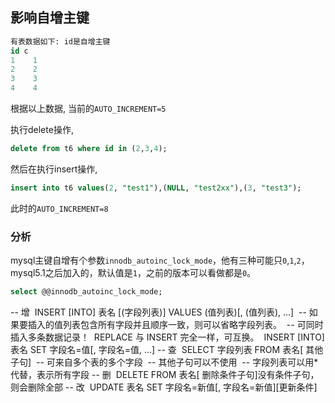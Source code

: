 ## 影响自增主键

```sql
有表数据如下: id是自增主键
id c
1	 1
2	 2
3	 3
4	 4
```

根据以上数据, 当前的`AUTO_INCREMENT=5`

执行delete操作,

```sql
delete from t6 where id in (2,3,4);
```

然后在执行insert操作,

```sql
insert into t6 values(2, "test1"),(NULL, "test2xx"),(3, "test3");
```

此时的`AUTO_INCREMENT=8`



### 分析

mysql主键自增有个参数`innodb_autoinc_lock_mode`，他有三种可能只`0`,`1`,`2`，mysql5.1之后加入的，默认值是`1`，之前的版本可以看做都是`0`。

```sql
select @@innodb_autoinc_lock_mode;
```







-- 增
​    INSERT [INTO] 表名 [(字段列表)] VALUES (值列表)[, (值列表), ...]
​        -- 如果要插入的值列表包含所有字段并且顺序一致，则可以省略字段列表。
​        -- 可同时插入多条数据记录！
​        REPLACE 与 INSERT 完全一样，可互换。
​    INSERT [INTO] 表名 SET 字段名=值[, 字段名=值, ...]
-- 查
​    SELECT 字段列表 FROM 表名[ 其他子句]
​        -- 可来自多个表的多个字段
​        -- 其他子句可以不使用
​        -- 字段列表可以用*代替，表示所有字段
-- 删
​    DELETE FROM 表名[ 删除条件子句]
​        没有条件子句，则会删除全部
-- 改
​    UPDATE 表名 SET 字段名=新值[, 字段名=新值][更新条件]